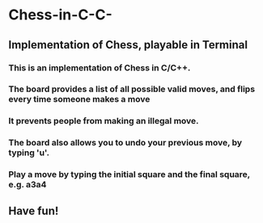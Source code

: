 # Chess-in-C-C-
## Implementation of Chess, playable in Terminal


### This is an implementation of Chess in C/C++. 
### The board provides a list of all possible valid moves, and flips every time someone makes a move
### It prevents people from making an illegal move. 
### The board also allows you to undo your previous move, by typing 'u'.
### Play a move by typing the initial square and the final square, e.g. a3a4

## Have fun!
